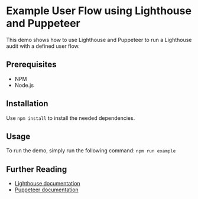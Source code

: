 # Example User Flow using Lighthouse and Puppeteer

This demo shows how to use Lighthouse and Puppeteer to run a Lighthouse audit with a defined user flow.

## Prerequisites

- NPM
- Node.js

## Installation

Use `npm install` to install the needed dependencies.

## Usage

To run the demo, simply run the following command:
`npm run example`

## Further Reading

- [Lighthouse documentation](https://developers.google.com/web/tools/lighthouse/)
- [Puppeteer documentation](https://pptr.dev/)
